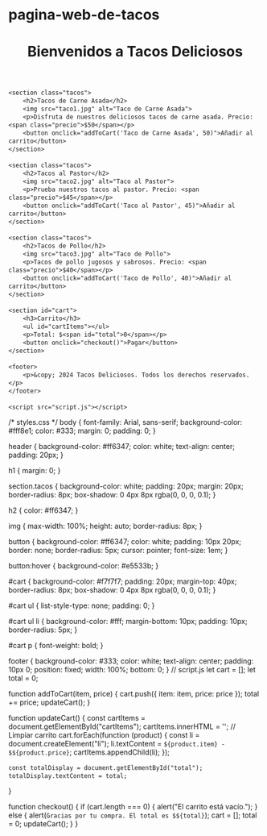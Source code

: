 # pagina-web-de-tacos
<!DOCTYPE html>
<html lang="es">
<head>
    <meta charset="UTF-8">
    <meta name="viewport" content="width=device-width, initial-scale=1.0">
    <title>Página de Tacos</title>
    <link rel="stylesheet" href="styles.css">
</head>
<body>
    <header>
        <h1>Bienvenidos a Tacos Deliciosos</h1>
    </header>

    <section class="tacos">
        <h2>Tacos de Carne Asada</h2>
        <img src="taco1.jpg" alt="Taco de Carne Asada">
        <p>Disfruta de nuestros deliciosos tacos de carne asada. Precio: <span class="precio">$50</span></p>
        <button onclick="addToCart('Taco de Carne Asada', 50)">Añadir al carrito</button>
    </section>

    <section class="tacos">
        <h2>Tacos al Pastor</h2>
        <img src="taco2.jpg" alt="Taco al Pastor">
        <p>Prueba nuestros tacos al pastor. Precio: <span class="precio">$45</span></p>
        <button onclick="addToCart('Taco al Pastor', 45)">Añadir al carrito</button>
    </section>

    <section class="tacos">
        <h2>Tacos de Pollo</h2>
        <img src="taco3.jpg" alt="Taco de Pollo">
        <p>Tacos de pollo jugosos y sabrosos. Precio: <span class="precio">$40</span></p>
        <button onclick="addToCart('Taco de Pollo', 40)">Añadir al carrito</button>
    </section>

    <section id="cart">
        <h3>Carrito</h3>
        <ul id="cartItems"></ul>
        <p>Total: $<span id="total">0</span></p>
        <button onclick="checkout()">Pagar</button>
    </section>

    <footer>
        <p>&copy; 2024 Tacos Deliciosos. Todos los derechos reservados.</p>
    </footer>

    <script src="script.js"></script>
</body>
</html>
/* styles.css */
body {
    font-family: Arial, sans-serif;
    background-color: #fff8e1;
    color: #333;
    margin: 0;
    padding: 0;
}

header {
    background-color: #ff6347;
    color: white;
    text-align: center;
    padding: 20px;
}

h1 {
    margin: 0;
}

section.tacos {
    background-color: white;
    padding: 20px;
    margin: 20px;
    border-radius: 8px;
    box-shadow: 0 4px 8px rgba(0, 0, 0, 0.1);
}

h2 {
    color: #ff6347;
}

img {
    max-width: 100%;
    height: auto;
    border-radius: 8px;
}

button {
    background-color: #ff6347;
    color: white;
    padding: 10px 20px;
    border: none;
    border-radius: 5px;
    cursor: pointer;
    font-size: 1em;
}

button:hover {
    background-color: #e5533b;
}

#cart {
    background-color: #f7f7f7;
    padding: 20px;
    margin-top: 40px;
    border-radius: 8px;
    box-shadow: 0 4px 8px rgba(0, 0, 0, 0.1);
}

#cart ul {
    list-style-type: none;
    padding: 0;
}

#cart ul li {
    background-color: #fff;
    margin-bottom: 10px;
    padding: 10px;
    border-radius: 5px;
}

#cart p {
    font-weight: bold;
}

footer {
    background-color: #333;
    color: white;
    text-align: center;
    padding: 10px 0;
    position: fixed;
    width: 100%;
    bottom: 0;
}
// script.js
let cart = [];
let total = 0;

function addToCart(item, price) {
    cart.push({ item: item, price: price });
    total += price;
    updateCart();
}

function updateCart() {
    const cartItems = document.getElementById("cartItems");
    cartItems.innerHTML = ''; // Limpiar carrito
    cart.forEach(function (product) {
        const li = document.createElement("li");
        li.textContent = `${product.item} - $${product.price}`;
        cartItems.appendChild(li);
    });

    const totalDisplay = document.getElementById("total");
    totalDisplay.textContent = total;
}

function checkout() {
    if (cart.length === 0) {
        alert("El carrito está vacío.");
    } else {
        alert(`Gracias por tu compra. El total es $${total}`);
        cart = [];
        total = 0;
        updateCart();
    }
}
